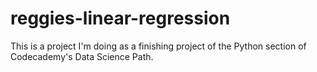 # reggies-linear-regression
This is a project I'm doing as a finishing project of the Python section of Codecademy's Data Science Path.

